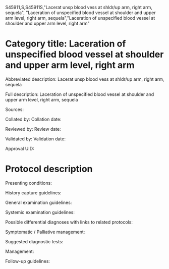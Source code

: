 S45911,S,S45911S,"Lacerat unsp blood vess at shldr/up arm, right arm, sequela", "Laceration of unspecified blood vessel at shoulder and upper arm level, right arm, sequela","Laceration of unspecified blood vessel at shoulder and upper arm level, right arm"
# Category title: Laceration of unspecified blood vessel at shoulder and upper arm level, right arm

Abbreviated description: Lacerat unsp blood vess at shldr/up arm, right arm, sequela

Full description: Laceration of unspecified blood vessel at shoulder and upper arm level, right arm, sequela

Sources:

Collated by:
Collation date:

Reviewed by:
Review date:

Validated by:
Validation date:

Approval UID:

# Protocol description

Presenting conditions:

History capture guidelines:

General examination guidelines:

Systemic examination guidelines:

Possible differential diagnoses with links to related protocols:

Symptomatic / Palliative management:

Suggested diagnostic tests:

Management:

Follow-up guidelines:
